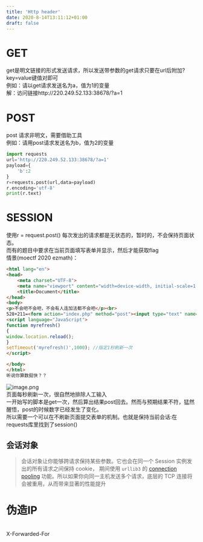 ```yaml
---
title: 'Http header'
date: 2020-8-14T13:11:12+01:00
draft: false
---
```


<a name="pazYR"></a>
# GET
get是明文链接的形式发送请求，所以发送带参数的get请求只要在url后附加?key=value键值对即可<br />例如：请以get请求发送名为a，值为1的变量<br />解：访问链接http://220.249.52.133:38678/?a=1
<a name="zpLcN"></a>
# POST
post 请求非明文，需要借助工具<br />例如：请用post请求发送名为b，值为2的变量
```python
import requests
url='http://220.249.52.133:38678/?a=1'
payload={
    'b':2
}
r=requests.post(url,data=payload)
r.encoding='utf-8'
print(r.text)
```
<a name="uVvsV"></a>
# SESSION
使用r = request.post() 每次发出的请求都是无状态的，暂时的，不会保持页面状态。<br />而有的题目中要求在当前页面填写表单并显示，然后才能获取flag<br />情景(moectf 2020 ezmath)：
```html
<html lang="en">
<head>
    <meta charset="UTF-8">
    <meta name="viewport" content="width=device-width, initial-scale=1.0">
    <title>Document</title>
</head>
<body>
<p>不会吧不会吧，不会有人连加法都不会吧</p><br>
528+211=<form action="index.php" method="post"><input type="text" name="a"><input type="submit" value="提交"></form>
<script language="JavaScript">
function myrefresh()
{
window.location.reload();
}
setTimeout('myrefresh()',1000); //指定1秒刷新一次
</script>

</body>
</html>
听说你算数挺快？？
```
![image.png](https://cdn.nlark.com/yuque/0/2020/png/595179/1596692969717-583314f7-9290-473b-a006-d5616c70e0b2.png#align=left&display=inline&height=112&margin=%5Bobject%20Object%5D&name=image.png&originHeight=224&originWidth=507&size=16715&status=done&style=none&width=253.5)<br />页面每秒刷新一次，很自然地排除人工输入<br />一开始写的脚本是get一次，然后算出结果post回去。然而与预期结果不符，猛然醒悟，post的时候数字已经发生了变化。<br />所以需要一个可以在不刷新页面提交表单的机制。也就是保持当前会话:在requests库里找到了session()
> <a name="68500ac9"></a>
## 会话对象
> 会话对象让你能够跨请求保持某些参数。它也会在同一个 Session 实例发出的所有请求之间保持 cookie， 期间使用 `urllib3` 的 [connection pooling](http://urllib3.readthedocs.io/en/latest/reference/index.html#module-urllib3.connectionpool) 功能。所以如果你向同一主机发送多个请求，底层的 TCP 连接将会被重用，从而带来显著的性能提升



<a name="9t2I3"></a>
# 伪造IP

<br />X-Forwarded-For<br />
